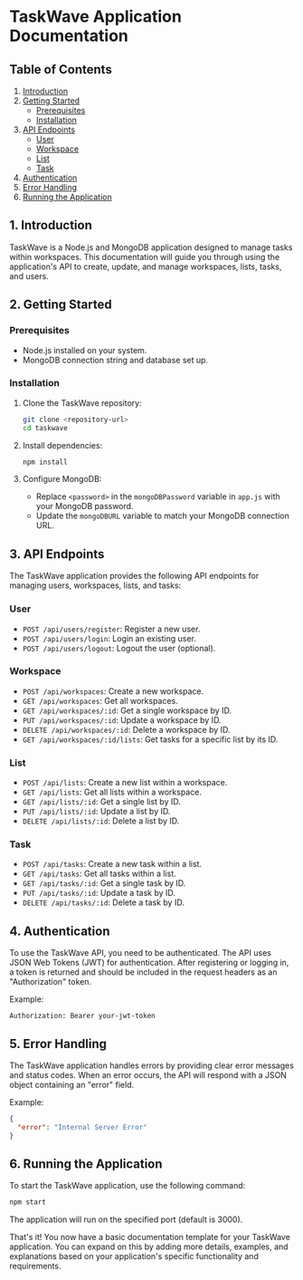 # TaskWave Application Documentation

## Table of Contents

1. [Introduction](#introduction)
2. [Getting Started](#getting-started)
   - [Prerequisites](#prerequisites)
   - [Installation](#installation)
3. [API Endpoints](#api-endpoints)
   - [User](#user)
   - [Workspace](#workspace)
   - [List](#list)
   - [Task](#task)
4. [Authentication](#authentication)
5. [Error Handling](#error-handling)
6. [Running the Application](#running-the-application)

## 1. Introduction

TaskWave is a Node.js and MongoDB application designed to manage tasks within workspaces. This documentation will guide you through using the application's API to create, update, and manage workspaces, lists, tasks, and users.

## 2. Getting Started

### Prerequisites

- Node.js installed on your system.
- MongoDB connection string and database set up.

### Installation

1. Clone the TaskWave repository:
   ```bash
   git clone <repository-url>
   cd taskwave
   ```

2. Install dependencies:
   ```bash
   npm install
   ```

3. Configure MongoDB:
   - Replace `<password>` in the `mongoDBPassword` variable in `app.js` with your MongoDB password.
   - Update the `mongoDBURL` variable to match your MongoDB connection URL.

## 3. API Endpoints

The TaskWave application provides the following API endpoints for managing users, workspaces, lists, and tasks:

### User

- `POST /api/users/register`: Register a new user.
- `POST /api/users/login`: Login an existing user.
- `POST /api/users/logout`: Logout the user (optional).

### Workspace

- `POST /api/workspaces`: Create a new workspace.
- `GET /api/workspaces`: Get all workspaces.
- `GET /api/workspaces/:id`: Get a single workspace by ID.
- `PUT /api/workspaces/:id`: Update a workspace by ID.
- `DELETE /api/workspaces/:id`: Delete a workspace by ID.
- `GET /api/workspaces/:id/lists`: Get tasks for a specific list by its ID.

### List

- `POST /api/lists`: Create a new list within a workspace.
- `GET /api/lists`: Get all lists within a workspace.
- `GET /api/lists/:id`: Get a single list by ID.
- `PUT /api/lists/:id`: Update a list by ID.
- `DELETE /api/lists/:id`: Delete a list by ID.

### Task

- `POST /api/tasks`: Create a new task within a list.
- `GET /api/tasks`: Get all tasks within a list.
- `GET /api/tasks/:id`: Get a single task by ID.
- `PUT /api/tasks/:id`: Update a task by ID.
- `DELETE /api/tasks/:id`: Delete a task by ID.

## 4. Authentication

To use the TaskWave API, you need to be authenticated. The API uses JSON Web Tokens (JWT) for authentication. After registering or logging in, a token is returned and should be included in the request headers as an "Authorization" token.

Example:
```
Authorization: Bearer your-jwt-token
```

## 5. Error Handling

The TaskWave application handles errors by providing clear error messages and status codes. When an error occurs, the API will respond with a JSON object containing an "error" field.

Example:
```json
{
  "error": "Internal Server Error"
}
```

## 6. Running the Application

To start the TaskWave application, use the following command:

```bash
npm start
```

The application will run on the specified port (default is 3000).

That's it! You now have a basic documentation template for your TaskWave application. You can expand on this by adding more details, examples, and explanations based on your application's specific functionality and requirements.
